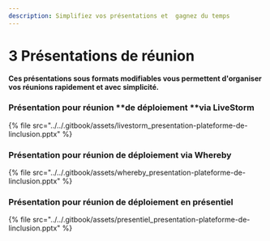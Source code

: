 ```yaml
---
description: Simplifiez vos présentations et  gagnez du temps
---
```


# 3 Présentations de réunion

**Ces présentations sous formats modifiables vous permettent d'organiser vos réunions rapidement et avec simplicité.**

### Présentation pour réunion **de déploiement **via LiveStorm

{% file src="../../.gitbook/assets/livestorm_presentation-plateforme-de-linclusion.pptx" %}

### Présentation pour réunion de déploiement via Whereby

{% file src="../../.gitbook/assets/whereby_presentation-plateforme-de-linclusion.pptx" %}

### Présentation pour réunion de déploiement en présentiel

{% file src="../../.gitbook/assets/presentiel_presentation-plateforme-de-linclusion.pptx" %}

